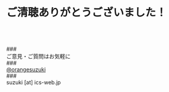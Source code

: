 <br><br>
<br><br>
# <div class="center">ご清聴ありがとうございました！</div>
<br>
<br>
<br>
### <div class="center">ご意見・ご質問はお気軽に</div>
### <div class="center"><i class="fa fa-twitter fa-2x"></i> <a href="https://twitter.com/orangesuzuki" target="_blank">@orangesuzuki</a></div>
### <div class="center"><i class="fa fa-envelope-o fa-2x"></i> suzuki [at] ics-web.jp</div>
<br><br>